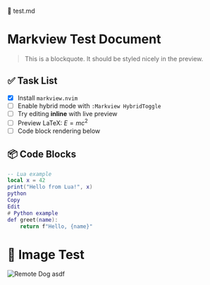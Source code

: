 📄 test.md

# Markview Test Document

> This is a blockquote. It should be styled nicely in the preview.

## ✅ Task List

- [x] Install `markview.nvim`
- [ ] Enable hybrid mode with `:Markview HybridToggle`
- [ ] Try editing **inline** with live preview
- [ ] Preview LaTeX: $E=mc^2$
- [ ] Code block rendering below

## 📦 Code Blocks

```lua
-- Lua example
local x = 42
print("Hello from Lua!", x)
python
Copy
Edit
# Python example
def greet(name):
    return f"Hello, {name}"
```

# 🧪 Image Test

![Remote Dog](https://upload.wikimedia.org/wikipedia/commons/thumb/6/6e/Golde33443.jpg/640px-Golde33443.jpg)
asdf

